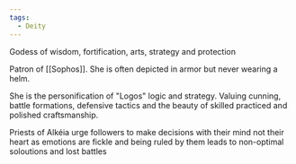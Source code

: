```yaml
---
tags:
  - Deity
---
```

Godess of wisdom, fortification, arts, strategy and protection

Patron of [[Sophos]]. She is often depicted in armor but never wearing a helm.

She is the personification of "Logos" logic and strategy. Valuing cunning, battle formations, defensive tactics and the beauty of skilled practiced and polished craftsmanship.

Priests of Alkéia urge followers to make decisions with their mind not their heart as emotions are fickle and being ruled by them leads to non-optimal soloutions and lost battles
